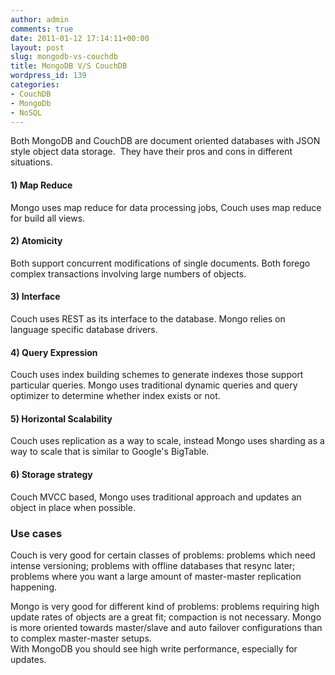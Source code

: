 ```yaml
---
author: admin
comments: true
date: 2011-01-12 17:14:11+00:00
layout: post
slug: mongodb-vs-couchdb
title: MongoDB V/S CouchDB
wordpress_id: 139
categories:
- CouchDB
- MongoDb
- NoSQL
---
```


Both MongoDB and CouchDB are document oriented databases with JSON style object data storage.  They have their pros and cons in different situations.<!--more-->


#### 1) Map Reduce


Mongo uses map reduce for data processing jobs, Couch uses map reduce for build all views.


#### 2) Atomicity 


Both support concurrent modifications of single documents.  Both forego complex transactions involving large numbers of objects.


#### 3) Interface 


Couch uses REST as its interface to the database. Mongo relies on language specific database drivers. 


#### 4) Query Expression 


Couch uses index building schemes to generate indexes those support particular queries. Mongo uses traditional dynamic queries and query optimizer to determine whether index exists or not. 


#### 5) Horizontal Scalability


Couch uses replication as a way to scale, instead Mongo uses sharding as a way to scale that is similar to Google's BigTable.


#### 6) Storage strategy


Couch MVCC based, Mongo uses traditional approach and updates an object in place when possible.




### Use cases


Couch is very good for certain classes of problems: 
   problems which need intense versioning; problems with offline databases that resync later;
   problems where you want a large amount of master-master replication happening.

Mongo is very good for different kind of problems: 
    problems requiring high update rates of objects are a great fit; compaction is not necessary.
Mongo is more oriented towards master/slave and auto failover configurations than to complex master-master setups.     
With MongoDB you should see high write performance, especially for updates.     
